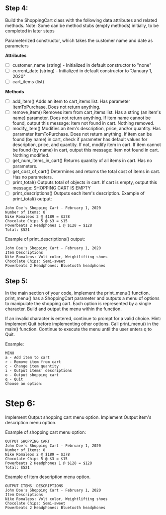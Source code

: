 ## Step 4: 
Build the ShoppingCart class with the following data attributes and related methods. Note: Some can be method stubs (empty methods) initially, to be completed in later steps

Parameterized constructor, which takes the customer name and date as parameters

**Attributes**
- [ ] customer_name (string) - Initialized in default constructor to "none"
- [ ] current_date (string) - Initialized in default constructor to "January 1, 2020"
- [ ] cart_items (list)

**Methods**
- [ ] add_item()
Adds an item to cart_items list. Has parameter ItemToPurchase. Does not return anything.
- [ ] remove_item()
Removes item from cart_items list. Has a string (an item's name) parameter. Does not return anything.
If item name cannot be found, output this message: Item not found in cart. Nothing removed.
- [ ] modify_item()
Modifies an item's description, price, and/or quantity. Has parameter ItemToPurchase. Does not return anything.
If item can be found (by name) in cart, check if parameter has default values for description, price, and quantity. If not, modify item in cart.
If item cannot be found (by name) in cart, output this message: Item not found in cart. Nothing modified.
- [ ] get_num_items_in_cart()
Returns quantity of all items in cart. Has no parameters.
- [ ] get_cost_of_cart()
Determines and returns the total cost of items in cart. Has no parameters.
- [ ] print_total()
Outputs total of objects in cart.
If cart is empty, output this message: SHOPPING CART IS EMPTY
- [ ] print_descriptions()
Outputs each item's description.
Example of print_total() output:
```
John Doe's Shopping Cart - February 1, 2020
Number of Items: 8
Nike Romaleos 2 @ $189 = $378
Chocolate Chips 5 @ $3 = $15
Powerbeats 2 Headphones 1 @ $128 = $128
Total: $521
```

Example of print_descriptions() output:
```
John Doe's Shopping Cart - February 1, 2020
Item Descriptions
Nike Romaleos: Volt color, Weightlifting shoes
Chocolate Chips: Semi-sweet
Powerbeats 2 Headphones: Bluetooth headphones
```
## Step 5: 
In the main section of your code, implement the print_menu() function. print_menu() has a ShoppingCart parameter and outputs a menu of options to manipulate the shopping cart. Each option is represented by a single character. Build and output the menu within the function.

If an invalid character is entered, continue to prompt for a valid choice. Hint: Implement Quit before implementing other options. Call print_menu() in the main() function. Continue to execute the menu until the user enters q to Quit.

Example:
```
MENU
a - Add item to cart
r - Remove item from cart
c - Change item quantity
i - Output items' descriptions
o - Output shopping cart
q - Quit
Choose an option:
```

# Step 6:
Implement Output shopping cart menu option. Implement Output item's description menu option.

Example of shopping cart menu option:
```
OUTPUT SHOPPING CART
John Doe's Shopping Cart - February 1, 2020
Number of Items: 8
Nike Romaleos 2 @ $189 = $378
Chocolate Chips 5 @ $3 = $15
Powerbeats 2 Headphones 1 @ $128 = $128
Total: $521
```
Example of item description menu option.
```
OUTPUT ITEMS' DESCRIPTIONS
John Doe's Shopping Cart - February 1, 2020
Item Descriptions
Nike Romaleos: Volt color, Weightlifting shoes
Chocolate Chips: Semi-sweet
Powerbeats 2 Headphones: Bluetooth headphones
```